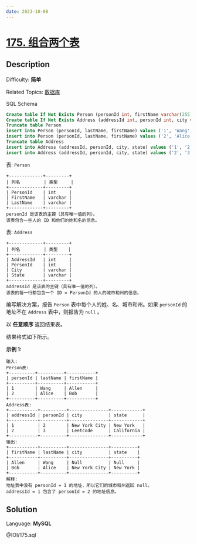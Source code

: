 ```yaml
---
date: 2023-10-08
---
```


# [175\. 组合两个表](https://leetcode.cn/problems/combine-two-tables/)

## Description

Difficulty: **简单**

Related Topics: [数据库](https://leetcode.cn/tag/https://leetcode.cn/tag/database//)


<span>SQL Schema</span>

```sql
Create table If Not Exists Person (personId int, firstName varchar(255), lastName varchar(255))
Create table If Not Exists Address (addressId int, personId int, city varchar(255), state varchar(255))
Truncate table Person
insert into Person (personId, lastName, firstName) values ('1', 'Wang', 'Allen')
insert into Person (personId, lastName, firstName) values ('2', 'Alice', 'Bob')
Truncate table Address
insert into Address (addressId, personId, city, state) values ('1', '2', 'New York City', 'New York')
insert into Address (addressId, personId, city, state) values ('2', '3', 'Leetcode', 'California')
```


表: `Person`

```
+-------------+---------+
| 列名         | 类型     |
+-------------+---------+
| PersonId    | int     |
| FirstName   | varchar |
| LastName    | varchar |
+-------------+---------+
personId 是该表的主键（具有唯一值的列）。
该表包含一些人的 ID 和他们的姓和名的信息。
```

表: `Address`

```
+-------------+---------+
| 列名         | 类型    |
+-------------+---------+
| AddressId   | int     |
| PersonId    | int     |
| City        | varchar |
| State       | varchar |
+-------------+---------+
addressId 是该表的主键（具有唯一值的列）。
该表的每一行都包含一个 ID = PersonId 的人的城市和州的信息。
```

编写解决方案，报告 `Person` 表中每个人的姓、名、城市和州。如果 `personId` 的地址不在 `Address` 表中，则报告为 `null` 。

以 **任意顺序** 返回结果表。

结果格式如下所示。

**示例 1:**

```
输入:
Person表:
+----------+----------+-----------+
| personId | lastName | firstName |
+----------+----------+-----------+
| 1        | Wang     | Allen     |
| 2        | Alice    | Bob       |
+----------+----------+-----------+
Address表:
+-----------+----------+---------------+------------+
| addressId | personId | city          | state      |
+-----------+----------+---------------+------------+
| 1         | 2        | New York City | New York   |
| 2         | 3        | Leetcode      | California |
+-----------+----------+---------------+------------+
输出:
+-----------+----------+---------------+----------+
| firstName | lastName | city          | state    |
+-----------+----------+---------------+----------+
| Allen     | Wang     | Null          | Null     |
| Bob       | Alice    | New York City | New York |
+-----------+----------+---------------+----------+
解释:
地址表中没有 personId = 1 的地址，所以它们的城市和州返回 null。
addressId = 1 包含了 personId = 2 的地址信息。
```


## Solution

Language: **MySQL**

@IOI/175.sql
